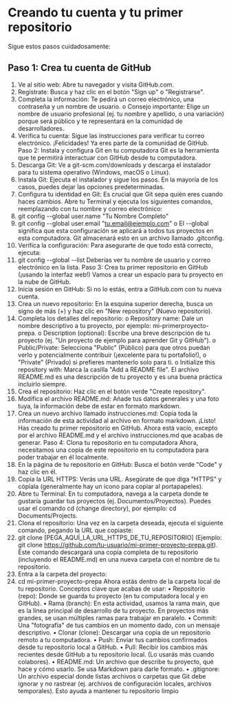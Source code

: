 # Creando tu cuenta y tu primer repositorio

Sigue estos pasos cuidadosamente:  

## Paso 1: Crea tu cuenta de GitHub
1. Ve al sitio web: Abre tu navegador y visita GitHub.com.
2. Regístrate: Busca y haz clic en el botón "Sign up" o "Registrarse".
3. Completa la información: Te pedirá un correo electrónico, una contraseña y un nombre de usuario.
o Consejo importante: Elige un nombre de usuario profesional (ej. tu nombre y apellido, o
una variación) porque será público y te representará en la comunidad de desarrolladores.
4. Verifica tu cuenta: Sigue las instrucciones para verificar tu correo electrónico.
¡Felicidades! Ya eres parte de la comunidad de GitHub.
Paso 2: Instala y configura Git en tu computadora
Git es la herramienta que te permitirá interactuar con GitHub desde tu computadora.
1. Descarga Git: Ve a git-scm.com/downloads y descarga el instalador para tu sistema operativo
(Windows, macOS o Linux).
2. Instala Git: Ejecuta el instalador y sigue los pasos. En la mayoría de los casos, puedes dejar las
opciones predeterminadas.
3. Configura tu identidad en Git: Es crucial que Git sepa quién eres cuando haces cambios. Abre tu
Terminal y ejecuta los siguientes comandos, reemplazando con tu nombre y correo electrónico:
4. git config --global user.name "Tu Nombre Completo"
5. git config --global user.email "tu.email@ejemplo.com"
o El --global significa que esta configuración se aplicará a todos tus proyectos en esta
computadora. Git almacenará esto en un archivo llamado .gitconfig.
6. Verifica la configuración: Para asegurarte de que todo está correcto, ejecuta:
7. git config --global --list
Deberías ver tu nombre de usuario y correo electrónico en la lista.
Paso 3: Crea tu primer repositorio en GitHub (¡usando la interfaz web!)
Vamos a crear un espacio para tu proyecto en la nube de GitHub.
1. Inicia sesión en GitHub: Si no lo estás, entra a GitHub.com con tu nueva cuenta.
2. Crea un nuevo repositorio: En la esquina superior derecha, busca un signo de más (+) y haz clic en
"New repository" (Nuevo repositorio).
3. Completa los detalles del repositorio:
o Repository name: Dale un nombre descriptivo a tu proyecto, por ejemplo: mi-primerproyecto-prepa.
o Description (optional): Escribe una breve descripción de tu proyecto (ej. "Un proyecto de
ejemplo para aprender Git y GitHub").
o Public/Private: Selecciona "Public" (Público) para que otros puedan verlo y
potencialmente contribuir (¡excelente para tu portafolio!), o "Private" (Privado) si prefieres
mantenerlo solo para ti.
o Initialize this repository with: Marca la casilla "Add a README file". El archivo
README.md es una descripción de tu proyecto y es una buena práctica incluirlo siempre.
4. Crea el repositorio: Haz clic en el botón verde "Create repository".
5. Modifica el archivo README.md: Añade tus datos generales y una foto tuya, la información debe
de estar en formato markdown.
6. Crea un nuevo archivo llamado instrucciones.md: Copia toda la información de esta actividad al
archivo en formato markdown.
¡Listo! Has creado tu primer repositorio en GitHub. Ahora está vacío, excepto por el archivo README.md y
el archivo instrucciones.md que acabas de generar.
Paso 4: Clona tu repositorio en tu computadora
Ahora, necesitamos una copia de este repositorio en tu computadora para poder trabajar en él localmente.
1. En la página de tu repositorio en GitHub: Busca el botón verde "Code" y haz clic en él.
2. Copia la URL HTTPS: Verás una URL. Asegúrate de que diga "HTTPS" y cópiala (generalmente
hay un icono para copiar al portapapeles).
3. Abre tu Terminal: En tu computadora, navega a la carpeta donde te gustaría guardar tus proyectos
(ej. Documentos/Proyectos). Puedes usar el comando cd (change directory), por ejemplo: cd
Documents/Projects.
4. Clona el repositorio: Una vez en la carpeta deseada, ejecuta el siguiente comando, pegando la URL
que copiaste:
5. git clone [PEGA_AQUÍ_LA_URL_HTTPS_DE_TU_REPOSITORIO]
(Ejemplo: git clone https://github.com/tu-usuario/mi-primer-proyecto-prepa.git). Este comando
descargará una copia completa de tu repositorio (incluyendo el README.md) en una nueva carpeta
con el nombre de tu repositorio.
6. Entra a la carpeta del proyecto:
7. cd mi-primer-proyecto-prepa
Ahora estás dentro de la carpeta local de tu repositorio.
Conceptos clave que acabas de usar:
• Repositorio (repo): Donde se guarda tu proyecto (en tu computadora local y en GitHub).
• Rama (branch): En esta actividad, usamos la rama main, que es la línea principal de desarrollo de tu
proyecto. En proyectos más grandes, se usan múltiples ramas para trabajar en paralelo.
• Commit: Una "fotografía" de tus cambios en un momento dado, con un mensaje descriptivo.
• Clonar (clone): Descargar una copia de un repositorio remoto a tu computadora.
• Push: Enviar tus cambios confirmados desde tu repositorio local a GitHub.
• Pull: Recibir los cambios más recientes desde GitHub a tu repositorio local. (Lo usarás más cuando
colabores).
• README.md: Un archivo que describe tu proyecto, qué hace y cómo usarlo. Se usa Markdown
para darle formato.
• .gitignore: Un archivo especial donde listas archivos o carpetas que Git debe ignorar y no rastrear
(ej. archivos de configuración locales, archivos temporales). Esto ayuda a mantener tu repositorio
limpio
